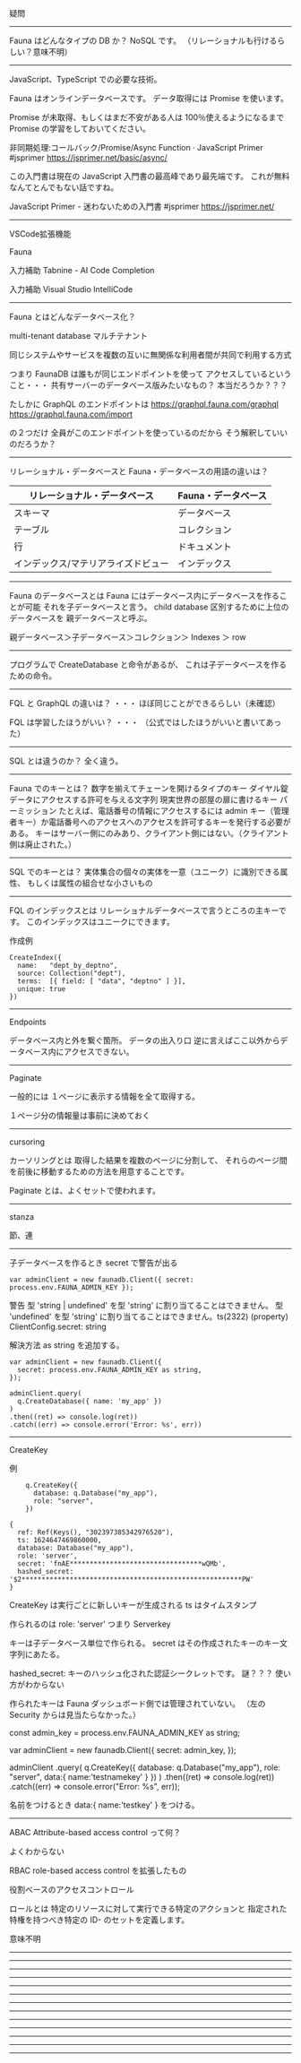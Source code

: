 疑問

---

Fauna はどんなタイプの DB か？
NoSQL です。
（リレーショナルも行けるらしい？意味不明）

---

JavaScript、TypeScript での必要な技術。

Fauna はオンラインデータベースです。
データ取得には Promise を使います。

Promise が未取得、もしくはまだ不安がある人は
100％使えるようになるまで Promise の学習をしておいてください。

非同期処理:コールバック/Promise/Async Function · JavaScript Primer #jsprimer
https://jsprimer.net/basic/async/

この入門書は現在の JavaScript 入門書の最高峰であり最先端です。
これが無料なんてとんでもない話ですね。

JavaScript Primer - 迷わないための入門書 #jsprimer
https://jsprimer.net/

---

VSCode拡張機能

Fauna

入力補助
Tabnine - AI Code Completion

入力補助
Visual Studio IntelliCode








---

Fauna とはどんなデータベース化？

multi-tenant database
マルチテナント

同じシステムやサービスを複数の互いに無関係な利用者間が共同で利用する方式

つまり FaunaDB は誰もが同じエンドポイントを使って
アクセスしているということ・・・
共有サーバーのデータベース版みたいなもの？
本当だろうか？？？

たしかに GraphQL のエンドポイントは
https://graphql.fauna.com/graphql
https://graphql.fauna.com/import

の２つだけ
全員がこのエンドポイントを使っているのだから
そう解釈していいのだろうか？

---

リレーショナル・データベースと
Fauna・データベースの用語の違いは？

| リレーショナル・データベース        | Fauna・データベース |
| ----------------------------------- | ------------------- |
| スキーマ                            | データベース        |
| テーブル                            | コレクション        |
| 行                                  | ドキュメント        |
| インデックス/マテリアライズドビュー | インデックス        |

---

Fauna のデータベースとは
Fauna にはデータベース内にデータベースを作ることが可能
それを子データベースと言う。
child database
区別するために上位のデータベースを
親データベースと呼ぶ。

親データベース＞子データベース＞コレクション＞ Indexes ＞ row

---

プログラムで CreateDatabase と命令があるが、
これは子データベースを作るための命令。

---

FQL と GraphQL の違いは？
・・・
ほぼ同じことができるらしい（未確認）

FQL は学習したほうがいい？
・・・
（公式ではしたほうがいいと書いてあった）

---

SQL とは違うのか？
全く違う。

---

Fauna でのキーとは？
数字を揃えてチェーンを開けるタイプのキー
ダイヤル錠
データにアクセスする許可を与える文字列
現実世界の部屋の扉に書けるキー
パーミッション
たとえば、電話番号の情報にアクセスするには
admin キー（管理者キー）か電話番号へのアクセスへのアクセスを許可するキーを発行する必要がある。
キーはサーバー側にのみあり、クライアント側にはない。（クライアント側は廃止された。）

---

SQL でのキーとは？
実体集合の個々の実体を一意（ユニーク）に識別できる属性、
もしくは属性の組合せな小さいもの

---

FQL のインデックスとは
リレーショナルデータベースで言うところの主キーです。
このインデックスはユニークにできます。

作成例

```shell
CreateIndex({
  name:   "dept_by_deptno",
  source: Collection("dept"),
  terms:  [{ field: [ "data", "deptno" ] }],
  unique: true
})
```

---

Endpoints

データベース内と外を繋ぐ箇所。
データの出入り口
逆に言えばここ以外からデータベース内にアクセスできない。

---

Paginate

一般的には
１ページに表示する情報を全て取得する。

１ページ分の情報量は事前に決めておく

---

cursoring

カーソリングとは
取得した結果を複数のページに分割して、
それらのページ間を前後に移動するための方法を用意することです。

Paginate とは、よくセットで使われます。

---

stanza

節、連

---

子データベースを作るとき
secret で警告が出る

```
var adminClient = new faunadb.Client({ secret: process.env.FAUNA_ADMIN_KEY });
```

警告
型 'string | undefined' を型 'string' に割り当てることはできません。
型 'undefined' を型 'string' に割り当てることはできません。ts(2322)
(property) ClientConfig.secret: string

解決方法
as string を追加する。

```
var adminClient = new faunadb.Client({
  secret: process.env.FAUNA_ADMIN_KEY as string,
});

adminClient.query(
  q.CreateDatabase({ name: 'my_app' })
)
.then((ret) => console.log(ret))
.catch((err) => console.error('Error: %s', err))
```

---

CreateKey

例

```
    q.CreateKey({
      database: q.Database("my_app"),
      role: "server",
    })
```

```
{
  ref: Ref(Keys(), "302397385342976520"),
  ts: 1624647469860000,
  database: Database("my_app"),
  role: 'server',
  secret: 'fnAE*********************************wQMb',
  hashed_secret: '$2*******************************************************PW'
}
```

CreateKey は実行ごとに新しいキーが生成される
ts はタイムスタンプ

作られるのは role: 'server' つまり Serverkey

キーは子データベース単位で作られる。
secret はその作成されたキーのキー文字列にあたる。

hashed_secret:
キーのハッシュ化された認証シークレットです。
謎？？？
使い方がわからない

作られたキーは Fauna ダッシュボード側では管理されていない。
（左の Security からは見当たらなかった。）

const admin_key = process.env.FAUNA_ADMIN_KEY as string;

var adminClient = new faunadb.Client({
secret: admin_key,
});

adminClient
.query(
q.CreateKey({
database: q.Database("my_app"),
role: "server",
data:{
name:'testnamekey'
}
})
)
.then((ret) => console.log(ret))
.catch((err) => console.error("Error: %s", err));

名前をつけるとき
data:{
name:'testkey'
}
をつける。

---

ABAC
Attribute-based access control
って何？

よくわからない

RBAC
role-based access control
を拡張したもの

役割ベースのアクセスコントロール

ロールとは
特定のリソースに対して実行できる特定のアクションと
指定された特権を持つべき特定の ID-
のセットを定義します。

意味不明

---

---

---

---

---

---

---

---

---

---

---

---

---

